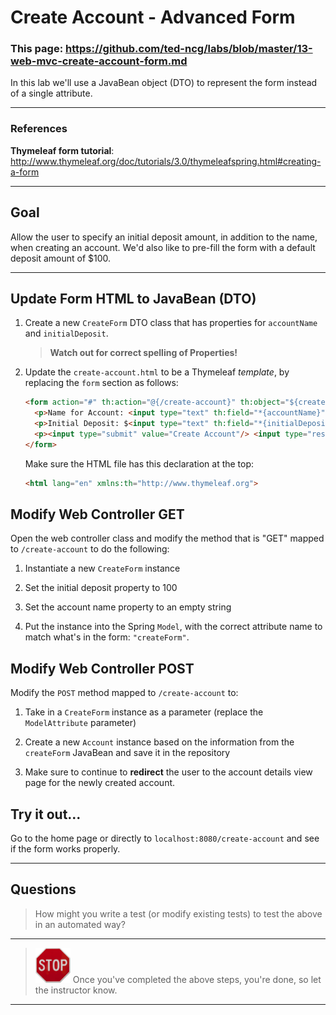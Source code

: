 # Create Account - Advanced Form

### This page: https://github.com/ted-ncg/labs/blob/master/13-web-mvc-create-account-form.md

In this lab we'll use a JavaBean object (DTO) to represent the form instead of a single attribute.

----

### References

**Thymeleaf form tutorial**: http://www.thymeleaf.org/doc/tutorials/3.0/thymeleafspring.html#creating-a-form

----

## Goal

Allow the user to specify an initial deposit amount, in addition to the name, when creating an account.
We'd also like to pre-fill the form with a default deposit amount of $100.

----

## Update Form HTML to JavaBean (DTO)

1. Create a new `CreateForm` DTO class that has properties for `accountName` and `initialDeposit`.

    > **Watch out for correct spelling of Properties!**

1. Update the `create-account.html` to be a Thymeleaf *template*, by replacing the `form` section as follows:

   ```html
   <form action="#" th:action="@{/create-account}" th:object="${createForm}" method="post">
     <p>Name for Account: <input type="text" th:field="*{accountName}"/></p>
     <p>Initial Deposit: $<input type="text" th:field="*{initialDeposit}"/></p>
     <p><input type="submit" value="Create Account"/> <input type="reset" value="Clear"/></p>
   </form>
   ```

   Make sure the HTML file has this declaration at the top:
   
   ```html
   <html lang="en" xmlns:th="http://www.thymeleaf.org">
   ```

## Modify Web Controller GET

Open the web controller class and modify the method that is "GET" mapped to `/create-account` to do the following:

1. Instantiate a new `CreateForm` instance

1. Set the initial deposit property to 100

1. Set the account name property to an empty string

1. Put the instance into the Spring `Model`, with the correct attribute name to match what's in the form: `"createForm"`.

## Modify Web Controller POST

Modify the `POST` method mapped to `/create-account` to:

1. Take in a `CreateForm` instance as a parameter (replace the `ModelAttribute` parameter)

1. Create a new `Account` instance based on the information from the `createForm` JavaBean and save it in the repository

1. Make sure to continue to **redirect** the user to the account details view page for the newly created account.

## Try it out...

Go to the home page or directly to `localhost:8080/create-account` and see if the form works properly.

----

## Questions

> How might you write a test (or modify existing tests) to test the above in an automated way?

----

> <img src="stop-sign.jpg" width="56" /> Once you've completed the above steps, you're done, so let the instructor know.

----
